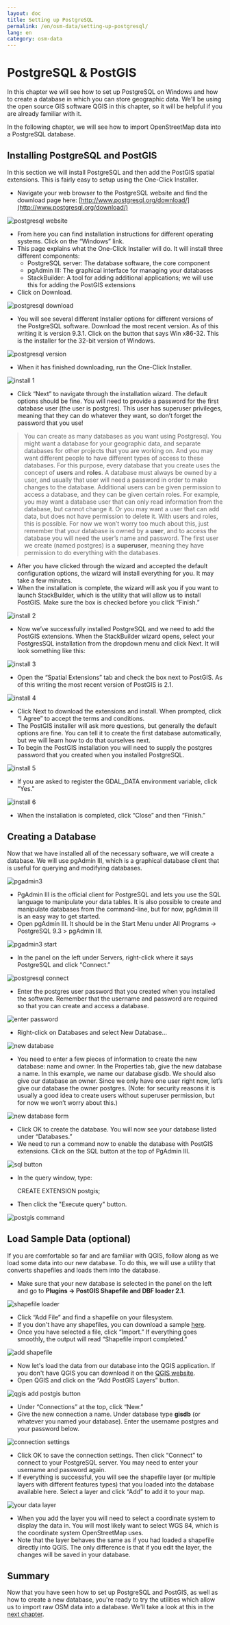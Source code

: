 ```yaml
---
layout: doc
title: Setting up PostgreSQL
permalink: /en/osm-data/setting-up-postgresql/
lang: en
category: osm-data
---
```


PostgreSQL & PostGIS
====================


In this chapter we will see how to set up PostgreSQL on Windows and how to
create a database in which you can store geographic data. We'll be using the
open source GIS software QGIS in this chapter, so it will be helpful if
you are already familiar with it.

In the following chapter, we will see how to import OpenStreetMap data into
a PostgreSQL database.

Installing PostgreSQL and PostGIS
----------------------------------

In this section we will install PostgreSQL and then add the PostGIS spatial
extensions.  This is fairly easy to setup using the One-Click Installer.

-	Navigate your web browser to the PostgreSQL website and find the download page here:
	[http://www.postgresql.org/download/](http://www.postgresql.org/download/)

![postgresql website][]

-	From here you can find installation instructions for different operating systems.  Click
	on the “Windows” link.
-	This page explains what the One-Click Installer will do.  It will install three different components:
	-	PostgreSQL server:  The database software, the core component
	-	pgAdmin III: The graphical interface for managing your databases
	-	StackBuilder: A tool for adding additional applications; we will use this for adding the PostGIS extensions
-	Click on Download.

![postgresql download][]

-	You will see several different Installer options for different versions of the PostgreSQL software.
	Download the most recent version. As of this writing it is version 9.3.1. Click on the button that
	says Win x86-32.  This is the installer for the 32-bit version of Windows.

![postgresql version][]

-	When it has finished downloading, run the One-Click Installer.

![install 1][]

-	Click “Next” to navigate through the installation wizard.  The default options should be fine.
	You will need to provide a password for the first database user (the user is postgres).  This
	user has superuser privileges, meaning that they can do whatever they want, so don’t forget
	the password that you use!

>	You can create as many databases as you want using Postgresql.  You might want a database for
>	your geographic data, and separate databases for other projects that you are working on.  And
>	you may want different people to have different types of access to these databases.  For this
>	purpose, every database that you create uses the concept of **users** and **roles**.  A database must
>	always be owned by a user, and usually that user will need a password in order to make changes
>	to the database.  Additional users can be given permission to access a database, and they can
>	be given certain roles.  For example, you may want a database user that can only read information
>	from the database, but cannot change it.  Or you may want a user that can add data, but does not
>	have permission to delete it.  With users and roles, this is possible.  For now we won’t worry too
>	much about this, just remember that your database is owned by a **user**, and to access the database
>	you will need the user’s name and password.  The first user we create (named postgres) is a **superuser**,
>	meaning they have permission to do everything with the databases.

-	After you have clicked through the wizard and accepted the default configuration options, the
	wizard will install everything for you.  It may take a few minutes.
-	When the installation is complete, the wizard will ask you if you want to launch StackBuilder,
	which is the utility that will allow us to install PostGIS.  Make sure the box is checked
	before you click “Finish.”

![install 2][]

-	Now we’ve successfully installed PostgreSQL and we need to add the PostGIS extensions.  When
	the StackBuilder wizard opens, select your PostgresSQL installation from the dropdown menu
	and click Next.  It will look something like this:

![install 3][]

-	Open the “Spatial Extensions” tab and check the box next to PostGIS. As of this writing the most
	recent version of PostGIS is 2.1.

![install 4][]

-	Click Next to download the extensions and install.  When prompted, click “I Agree” to accept
	the terms and conditions.
-	The PostGIS installer will ask more questions, but generally the default options are fine. 
	You can tell it to create the first database automatically, but we will learn how to do that
	ourselves next.
-	To begin the PostGIS installation you will need to supply the postgres password that you
	created when you installed PostgreSQL.

![install 5][]

-	If you are asked to register the GDAL_DATA environment variable, click "Yes."

![install 6][]

-	When the installation is completed, click “Close” and then “Finish.”

Creating a Database
--------------------

Now that we have installed all of the necessary software, we will create a database. We will
use pgAdmin III, which is a graphical database client that is useful for querying and modifying
databases.

![pgadmin3][]

-	PgAdmin III is the official client for PostgreSQL and lets you use the SQL language to manipulate
	your data tables.  It is also possible to create and manipulate databases from the command-line,
	but for now, pgAdmin III is an easy way to get started.
-	Open pgAdmin III.  It should be in the Start Menu under All Programs -> PostgreSQL 9.3 > pgAdmin III.

![pgadmin3 start][]

-	In the panel on the left under Servers, right-click where it says PostgreSQL and click “Connect.”

![postgresql connect][]

-	Enter the postgres user password that you created when you installed the software. Remember that
	the username and password are required so that you can create and access a database.

![enter password][]

-	Right-click on Databases and select New Database...

![new database][]

-	You need to enter a few pieces of information to create the new database: name and owner.  In the
	Properties tab, give the new database a name.  In this example, we name our database gisdb.  We
	should also give our database an owner.  Since we only have one user right now, let’s give our
	database the owner postgres.  (Note: for security reasons it is usually a good idea to create users
	without superuser permission, but for now we won’t worry about this.)

![new database form][]

<!--
-	Under the Definition tab, keep the defaults, but next to Template select template_postgis.  This
	will create our database with the proper spatial columns.
-->

-	Click OK to create the database.  You will now see your database listed under “Databases.”
-	We need to run a command now to enable the database with PostGIS extensions. Click on the SQL
	button at the top of PgAdmin III.

![sql button][]

-	In the query window, type:

	CREATE EXTENSION postgis;

-	Then click the "Execute query" button.

![postgis command][]

Load Sample Data (optional)
---------------------------

If you are comfortable so far and are familiar with QGIS, follow along as we load some
data into our new database. To do this, we will use a utility that converts shapefiles
and loads them into the database.

-	Make sure that your new database is selected in the panel on the left and go to **Plugins
	-> PostGIS Shapefile and DBF loader 2.1**.

![shapefile loader][]

-	Click “Add File” and find a shapefile on your filesystem.
-	If you don't have any shapefiles, you can download a sample [here](/files/buildings_sample.zip).
-	Once you have selected a file, click “Import.”  If everything goes smoothly, the output will
	read “Shapefile import completed.”

![add shapefile][]

-	Now let's load the data from our database into the QGIS application. If you don't have QGIS
	you can download it on the [QGIS website](http://www.qgis.org/en/site/forusers/download.html).
-	Open QGIS and click on the “Add PostGIS Layers” button.

![qgis add postgis button][]

-	Under “Connections” at the top, click “New.”
-	Give the new connection a name.  Under database type **gisdb** (or whatever you named your database).
	Enter the username postgres and your password below.

![connection settings][]

-	Click OK to save the connection settings.  Then click “Connect” to connect to your PostgreSQL
	server.  You may need to enter your username and password again.
-	If everything is successful, you will see the shapefile layer  (or multiple layers with different
	features types) that you loaded into the database
	available here.  Select a layer and click “Add” to add it to your map.

![your data layer][]

-	When you add the layer you will need to select a coordinate system to display the data in.  You
	will most likely want to select WGS 84, which is the coordinate system OpenStreetMap uses.
-	Note that the layer behaves the same as if you had loaded a shapefile directly into QGIS.  The
	only difference is that if you edit the layer, the changes will be saved in your database.

Summary
-------


Now that you have seen how to set up PostgreSQL and PostGIS, as well as how to create a new
database, you're ready to try the utilities which allow us to import raw OSM data into a
database. We'll take a look at this in the [next chapter](/en/osm-data/osm2pgsql).



[postgresql website]: /images/en/osm-data/setting-up-postgresql/postgresql-website.png
[postgresql download]: /images/en/osm-data/setting-up-postgresql/postgresql-download.png
[postgresql version]: /images/en/osm-data/setting-up-postgresql/postgresql-version.png
[install 1]: /images/en/osm-data/setting-up-postgresql/postgresql-install-1.png
[install 2]: /images/en/osm-data/setting-up-postgresql/postgresql-install-2.png
[install 3]: /images/en/osm-data/setting-up-postgresql/postgresql-install-3.png
[install 4]: /images/en/osm-data/setting-up-postgresql/postgresql-install-4.png
[install 5]: /images/en/osm-data/setting-up-postgresql/postgresql-install-5.png
[install 6]: /images/en/osm-data/setting-up-postgresql/postgresql-install-6.png
[pgadmin3]: /images/en/osm-data/setting-up-postgresql/pgadmin3.png
[pgadmin3 start]: /images/en/osm-data/setting-up-postgresql/pgadmin3-start.png
[postgresql connect]: /images/en/osm-data/setting-up-postgresql/postgresql-connect.png
[enter password]: /images/en/osm-data/setting-up-postgresql/enter-password.png
[new database]: /images/en/osm-data/setting-up-postgresql/new-database.png
[new database form]: /images/en/osm-data/setting-up-postgresql/new-database-form.png
[sql button]: /images/en/osm-data/setting-up-postgresql/sql-button.png
[postgis command]: /images/en/osm-data/setting-up-postgresql/postgis-command.png
[shapefile loader]: /images/en/osm-data/setting-up-postgresql/shapefile-loader.png
[add shapefile]: /images/en/osm-data/setting-up-postgresql/add-shapefile.png
[qgis add postgis button]: /images/en/osm-data/setting-up-postgresql/add-postgis-button.png
[connection settings]: /images/en/osm-data/setting-up-postgresql/connection-settings.png
[your data layer]: /images/en/osm-data/setting-up-postgresql/your-data-layer.png








